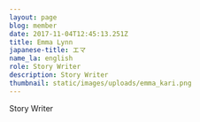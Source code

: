 ```yaml
---
layout: page
blog: member
date: 2017-11-04T12:45:13.251Z
title: Emma Lynn
japanese-title: エマ
name_la: english
role: Story Writer
description: Story Writer
thumbnail: static/images/uploads/emma_kari.png
---
```

Story Writer
